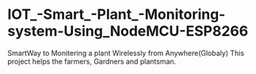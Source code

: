 # IOT_-Smart_-Plant_-Monitoring-system-Using_NodeMCU-ESP8266
 SmartWay to Monitering a plant Wirelessly from Anywhere(Globaly)
 This project helps the farmers, Gardners and plantsman.
 
 
 

 
